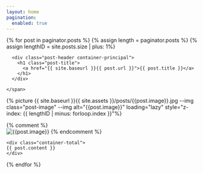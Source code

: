 ```yaml
---
layout: home
pagination: 
  enabled: true
---
```


{% for post in paginator.posts %}
{% assign length = paginator.posts %}
{% assign lengthID = site.posts.size | plus: 1%}
  <div id="js-{{ forloop.index }}" class="post -fixed{% if forloop.index == 1 %} -first{% endif %}{% if forloop.index == length %} -last{% endif %}">
    <span id="{{ post.url | remove: '/' }}">
      
      <div class="post-header container-principal">
        <h1 class="post-title">
          <a href="{{ site.baseurl }}{{ post.url }}">{{ post.title }}</a>
        </h1>
      </div>
    
    </span>

{% picture  {{ site.baseurl }}{{ site.assets }}/posts/{{post.image}}.jpg --img class="post-image" --img alt="{{post.image}}" loading="lazy" style="z-index: {{ lengthID | minus: forloop.index }}"%}

{% comment %}    
    <img class="post-image" style="z-index: {{ lengthID | minus: forloop.index }}" src="{{ site.baseurl }}{{ site.assets }}/posts/{{post.image}}.jpg" alt="{{post.image}}" loading="lazy">
{% endcomment %}

    <div class="container-total">
    {{ post.content }}
    </div>
  </div>
{% endfor %}